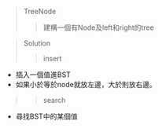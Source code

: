 > TreeNode
>> 建構一個有Node及left和right的tree

> Solution
>> insert
* 插入一個值進BST
* 如果小於等於node就放左邊，大於則放右邊。
>> search
* 尋找BST中的某個值
